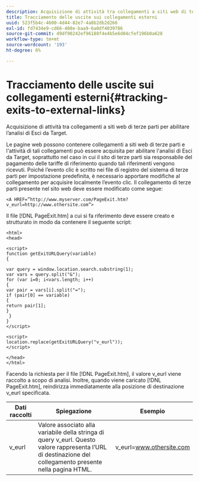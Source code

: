 ```yaml
---
description: Acquisizione di attività tra collegamenti a siti web di terze parti per abilitare l’analisi di Esci da Target.
title: Tracciamento delle uscite sui collegamenti esterni
uuid: 523f5b4c-4600-4d44-82e7-4a8b2db2d266
exl-id: fd7434e9-cd66-408e-baa9-6a0df4039786
source-git-commit: d9df90242ef96188f4e4b5e6d04cfef196b0a628
workflow-type: tm+mt
source-wordcount: '193'
ht-degree: 6%

---
```


# Tracciamento delle uscite sui collegamenti esterni{#tracking-exits-to-external-links}

Acquisizione di attività tra collegamenti a siti web di terze parti per abilitare l’analisi di Esci da Target.

Le pagine web possono contenere collegamenti a siti web di terze parti e l&#39;attività di tali collegamenti può essere acquisita per abilitare l&#39;analisi di Esci da Target, soprattutto nel caso in cui il sito di terze parti sia responsabile del pagamento delle tariffe di riferimento quando tali riferimenti vengono ricevuti. Poiché l’evento clic è scritto nei file di registro del sistema di terze parti per impostazione predefinita, è necessario apportare modifiche al collegamento per acquisire localmente l’evento clic. Il collegamento di terze parti presente nel sito web deve essere modificato come segue:

```
<A HREF=”http://www.myserver.com/PageExit.htm?v_eurl=http://www.othersite.com”>
```

Il file [!DNL PageExit.htm] a cui si fa riferimento deve essere creato e strutturato in modo da contenere il seguente script:

```
<html> 
<head> 
 
<script> 
function getExitURLQuery(variable) 
{ 
 
var query = window.location.search.substring(1); 
var vars = query.split("&"); 
for (var i=0; i<vars.length; i++) 
{ 
var pair = vars[i].split("="); 
if (pair[0] == variable) 
{ 
return pair[1]; 
} 
 }  
} 
</script> 
 
<script> 
location.replace(getExitURLQuery("v_eurl")); 
</script>  
 
</head> 
</html>
```

Facendo la richiesta per il file [!DNL PageExit.htm], il valore v_eurl viene raccolto a scopo di analisi. Inoltre, quando viene caricato [!DNL PageExit.htm], reindirizza immediatamente alla posizione di destinazione v_eurl specificata.

| Dati raccolti | Spiegazione | Esempio |
|---|---|---|
| v_eurl | Valore associato alla variabile della stringa di query v_eurl. Questo valore rappresenta l’URL di destinazione del collegamento presente nella pagina HTML. | v_eurl=www.othersite.com |
